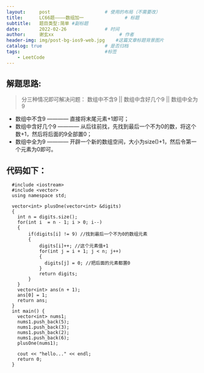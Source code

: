 ```yaml
---
layout:     post   				    # 使用的布局（不需要改）
title:      LC66题————数组加一				# 标题 
subtitle:   题目类型:简单 #副标题
date:       2022-02-26 				# 时间
author:     谢玄xx						# 作者
header-img: img/post-bg-ios9-web.jpg 	#这篇文章标题背景图片
catalog: true 						# 是否归档
tags:								#标签
    - LeetCode
---
```


## 解题思路:
> 分三种情况即可解决问题：
数组中不含9 || 数组中含好几个9 || 数组中全为9
* 数组中不含9 ———— 直接将末尾元素+1即可；
* 数组中含好几个9 ———— 从后往前找，先找到最后一个不为0的数，将这个数+1，然后将后面的9全部置0；
* 数组中全为9 ———— 开辟一个新的数组空间，大小为size()+1，然后令第一个元素为0即可。

## 代码如下：


	  #include <iostream>
	  #include <vector>
	  using namespace std;

	  vector<int> plusOne(vector<int> &digits)
	  {
		int n = digits.size();
		for(int i  = n - 1; i > 0; i--)
		{
			if(digits[i] != 9) //找到最后一个不为0的数组元素
			{
				digits[i]++; //这个元素值+1
				for(int j = i + 1; j < n; j++)
				{
				  digits[j] = 0; //把后面的元素都置0
				}
				return digits;
			}
		}
		vector<int> ans(n + 1);
		ans[0] = 1;
		return ans;
	  }
	  int main() {
		vector<int> nums1;
		nums1.push_back(5);
		nums1.push_back(3);
		nums1.push_back(2);
		nums1.push_back(6);
		plusOne(nums1);

		cout << "hello..." << endl;
		return 0;
	  }
